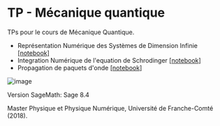 # TP - Mécanique quantique

TPs pour le cours de Mécanique Quantique.

- Représentation Numérique des Systèmes de Dimension Infinie [[notebook]](TP1%20-%20Representation%20numerique%20des%20systemes%20de%20dimension%20infinie.ipynb)
- Integration Numérique de l'equation de Schrodinger [[notebook]](TP2%20-%20Integration%20Numerique%20de%20l'equation%20de%20Schrodinger.ipynb)
- Propagation de paquets d'onde [[notebook]](TP3%20-%20Propagation%20de%20paquets%20d'onde.ipynb)
  
![image](https://github.com/edithvillegas/mecanique-quantique/assets/29732178/c39b4ceb-b9ca-45e5-865d-fba5790420bc)

Version SageMath: Sage 8.4

Master Physique et Physique Numérique, Université de Franche-Comté (2018).

